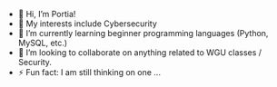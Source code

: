 - 👋 Hi, I’m Portia! 
- 👀 My interests include Cybersecurity 
- 🌱 I’m currently learning beginner programming languages (Python, MySQL, etc.) 
- 💞️ I’m looking to collaborate on anything related to WGU classes / Security. 
- ⚡ Fun fact: I am still thinking on one ...

<!---
portia2110/portia2110 is a ✨ special ✨ repository because its `README.md` (this file) appears on your GitHub profile.
You can click the Preview link to take a look at your changes.
--->
